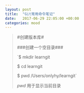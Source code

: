 ```yaml
---
layout: post
title:  "Git常用命令笔记"
date:   2017-06-29 22:05:00 +00:00
categories: mood
---
```


> #创建版本库#
>
> ###创建一个空目录###
>
>`$ mkdir learngit
>
>$ cd learngit
>
>$ pwd
>/Users/onlyhy/learngit`
>
> *pwd*
> 用于显示当前目录
